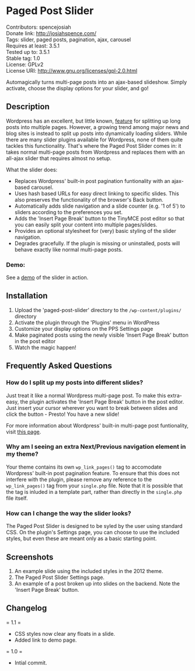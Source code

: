 # Paged Post Slider
Contributors: spencejosiah  
Donate link: http://josiahspence.com/  
Tags: slider, paged posts, pagination, ajax, carousel  
Requires at least: 3.5.1  
Tested up to: 3.5.1  
Stable tag: 1.0  
License: GPLv2  
License URI: http://www.gnu.org/licenses/gpl-2.0.html

Automagically turns multi-page posts into an ajax-based slideshow. Simply activate, choose the display options for your slider, and go!

## Description

Wordpress has an excellent, but little known, [feature](http://codex.wordpress.org/Styling_Page-Links) for splitting up long posts into multiple pages. However, a growing trend among major news and blog sites is instead to split up posts into dynamically loading sliders. While there are many slider plugins available for Wordpress, none of them quite tackles this functionality. That's where the Paged Post Slider comes in: it takes normal multi-page posts from Wordpress and replaces them with an all-ajax slider that requires almost no setup.

What the slider does:

*   Replaces Wordpress' built-in post pagination funtionality with an ajax-based carousel.
*   Uses hash based URLs for easy direct linking to specific slides. This also preserves the functionality of the browser's Back button.
*   Automatically adds slide navigation and a slide counter (e.g. '1 of 5') to sliders according to the preferences you set.
*   Adds the 'Insert Page Break' button to the TinyMCE post editor so that you can easily split your content into multiple pages/slides.
*   Provides an optional stylesheet for (very) basic styling of the slider navigation.
*   Degrades gracefully. If the plugin is missing or uninstalled, posts will behave exactly like normal multi-page posts.

### Demo:

See a [demo](http://codecarpenter.com/freebie/wordpress-plugin-paged-post-slider/paged-post-slider-demo/) of the slider in action.

## Installation

1. Upload the 'paged-post-slider' directory to the `/wp-content/plugins/` directory
1. Activate the plugin through the 'Plugins' menu in WordPress
1. Customize your display options on the PPS Settings page
1. Make paginated posts using the newly visible 'Insert Page Break' button in the post editor
1. Watch the magic happen!

## Frequently Asked Questions

### How do I split up my posts into different slides?

Just treat it like a normal Wordpress multi-page post. To make this extra-easy, the plugin activates the 'Insert Page Break' button in the post editor. Just insert your cursor wherever you want to break between slides and click the button - Presto! You have a new slide!

For more information about Wordpress' built-in multi-page post funtionality, visit [this page](http://codex.wordpress.org/Styling_Page-Links).

### Why am I seeing an extra Next/Previous navigation element in my theme?

Your theme contains its own `wp_link_pages()` tag to accomodate Wordpress' built-in post pagination feature. To ensure that this does not interfere with the plugin, please remove any reference to the  `wp_link_pages()` tag from your `single.php` file. Note that it is possible that the tag is inluded in a template part, rather than directly in the `single.php` file itself. 

### How can I change the way the slider looks?

The Paged Post Slider is designed to be syled by the user using standard CSS. On the plugin's Settings page, you can choose to use the included styles, but even these are meant only as a basic starting point.

## Screenshots

1. An example slide using the included styles in the 2012 theme. 
2. The Paged Post Slider Settings page.
3. An example of a post broken up into slides on the backend. Note the 'Insert Page Break' button.

## Changelog

= 1.1 =
* CSS styles now clear any floats in a slide.
* Added link to demo page.

= 1.0 =
* Intial commit.